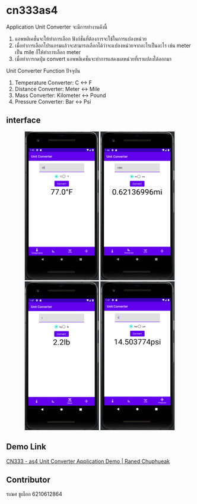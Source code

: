 # cn333as4
Application Unit Converter จะมีการทำงานดังนี้
1. แอพพลิเคชั่นจะให้ทำการเลือก ฟังก์ชั่นที่ต้องการจะใช้ในการแปลงหน่วย
2. เมื่อทำการเลือกโปรแกรมแล้วจะสามารถเลือกได้ว่าจะแปลงหน่วยจากอะไรเป็นอะไร เช่น meter เป็น mile ก็ให้ทำการเลือก meter 
3. เมื่อทำการกดปุ่ม convert แอพพลิเคชั่นจะทำการแสดงผลหน่วยที่เราแปลงได้ออกมา

Unit Converter Function ปัจจุบัน
1. Temperature Converter: C <-> F
2. Distance Converter: Meter <-> Mile
3. Mass Converter: Kilometer <-> Pound
4. Pressure Converter: Bar <-> Psi

## interface
<p align="center">
  <img src="img/temperatureCon.png" width=200 height=400 />
  <img src="img/distanceCon.png" width=200 height=400 />
  <img src="img/massCon.png" width=200 height=400 />
  <img src="img/pressureCon.png" width=200 height=400 />
</p>

## Demo Link
[CN333 - as4 Unit Converter Application Demo | Raned Chuphueak](link)

## Contributor
รเณศ ชูเผือก 6210612864

